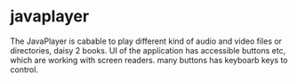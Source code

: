 # javaplayer

The JavaPlayer is cabable to play different kind of audio and video files or directories, daisy 2 books. UI of the application has accessible buttons etc, which are working with screen readers. many buttons has keyboarb keys to control.
